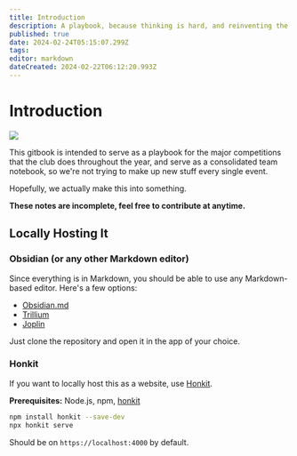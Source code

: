 ```yaml
---
title: Introduction
description: A playbook, because thinking is hard, and reinventing the wheel is dumb.
published: true
date: 2024-02-24T05:15:07.299Z
tags: 
editor: markdown
dateCreated: 2024-02-22T06:12:20.993Z
---
```


# Introduction

![](https://www.sportys.com//media/catalog/product/cache/0956b385f780edd0ade142aa21f8618a/m/9/m947_72.jpg)

This gitbook is intended to serve as a playbook for the major competitions that the club does throughout the year, and serve as a consolidated team notebook, so we're not trying to make up new stuff every single event.

Hopefully, we actually make this into something.

**These notes are incomplete, feel free to contribute at anytime.**

## Locally Hosting It
### Obsidian (or any other Markdown editor)
Since everything is in Markdown, you should be able to use any Markdown-based editor. Here's a few options:

- [Obsidian.md](https://obsidian.md/)
- [Trillium](https://github.com/zadam/trilium)
- [Joplin](https://joplinapp.org/)

Just clone the repository and open it in the app of your choice. 

### Honkit
If you want to locally host this as a website, use [Honkit](https://github.com/honkit/honkit).

**Prerequisites:** Node.js, npm, [honkit](https://github.com/honkit/honkit)
```bash
npm install honkit --save-dev
npx honkit serve
```

Should be on `https://localhost:4000` by default.
